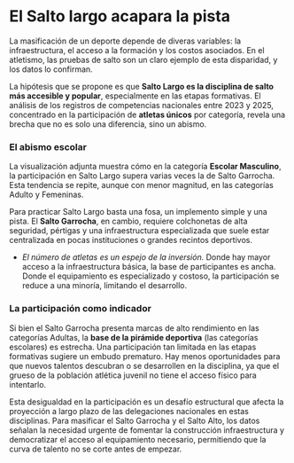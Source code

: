 # El Salto largo acapara la pista

La masificación de un deporte depende de diveras variables: la infraestructura, el acceso a la formación y los costos asociados. En el atletismo, las pruebas de salto son un claro ejemplo de esta disparidad, y los datos lo confirman.

La hipótesis que se propone es que **Salto Largo es la disciplina de salto más accesible y popular**, especialmente en las etapas formativas. El análisis de los registros de competencias nacionales entre 2023 y 2025, concentrado en la participación de **atletas únicos** por categoría, revela una brecha que no es solo una diferencia, sino un abismo.

### El abismo escolar

La visualización adjunta muestra cómo en la categoría **Escolar Masculino**, la participación en Salto Largo supera varias veces la de Salto Garrocha. Esta tendencia se repite, aunque con menor magnitud, en las categorías Adulto y Femeninas.

Para practicar Salto Largo basta una fosa, un implemento simple y una pista. El **Salto Garrocha**, en cambio, requiere colchonetas de alta seguridad, pértigas y una infraestructura especializada que suele estar centralizada en pocas instituciones o grandes recintos deportivos.

* *El número de atletas es un espejo de la inversión.* Donde hay mayor acceso a la infraestructura básica, la base de participantes es ancha. Donde el equipamiento es especializado y costoso, la participación se reduce a una minoría, limitando el desarrollo.

### La participación como indicador

Si bien el Salto Garrocha presenta marcas de alto rendimiento en las categorías Adultas, la **base de la pirámide deportiva** (las categorías escolares) es estrecha. Una participación tan limitada en las etapas formativas sugiere un embudo prematuro. Hay menos oportunidades para que nuevos talentos descubran o se desarrollen en la disciplina, ya que el grueso de la población atlética juvenil no tiene el acceso físico para intentarlo.

Esta desigualdad en la participación  es un desafío estructural que afecta la proyección a largo plazo de las delegaciones nacionales en estas disciplinas. Para masificar el Salto Garrocha y el Salto Alto, los datos señalan la necesidad urgente de fomentar la construcción infraestructura y democratizar el acceso al equipamiento necesario, permitiendo que la curva de talento no se corte antes de empezar.

